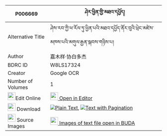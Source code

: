 |P006669|ཤེར་ཕྱིན་གྱི་མཐའ་དཔྱོད། 
| --- | --- 
|Alternative Title |ཤེས་རབ་ཀྱི་ཕ་རོལ་ཏུ་ཕྱིན་པའི་མཐའ་དཔྱོད་ནོར་བུའི་ཕྲེང་མཛེས་མཁས་པའི་མགུལ་རྒྱན་སྐབས་གཉིས་པ།
|Author| 嘉木样·协白多杰
|BDRC ID | W8LS17324
|Creator | Google OCR
|Number of Volumes| 1
|<img width="25" src="https://img.icons8.com/color/25/000000/edit-property.png">Edit Online| [<img width="25" src="https://avatars.githubusercontent.com/u/45091458?s=200&v=4"> Open in Editor](http://editor.openpecha.org/P006669)
|<img width="25" src="https://img.icons8.com/fluent/48/000000/download-2.png"/>  Download | [![](https://img.icons8.com/color/20/000000/txt.png)Plain Text](https://github.com/Openpecha/P006669/releases/download/v1/sherchin_gyi_tacho_plain_P006669.zip), [![](https://img.icons8.com/color/20/000000/txt.png)Text with Pagination](https://github.com/Openpecha/P006669/releases/download/v1/sherchin_gyi_tacho_pages_P006669.zip)
|<img width="25" src="https://img.icons8.com/plasticine/100/000000/pictures-folder.png"/>  Source Images | [<img width="25" src="https://library.bdrc.io/icons/BUDA-small.svg"> Images of text file open in BUDA](https://library.bdrc.io/show/bdr:W8LS17324)